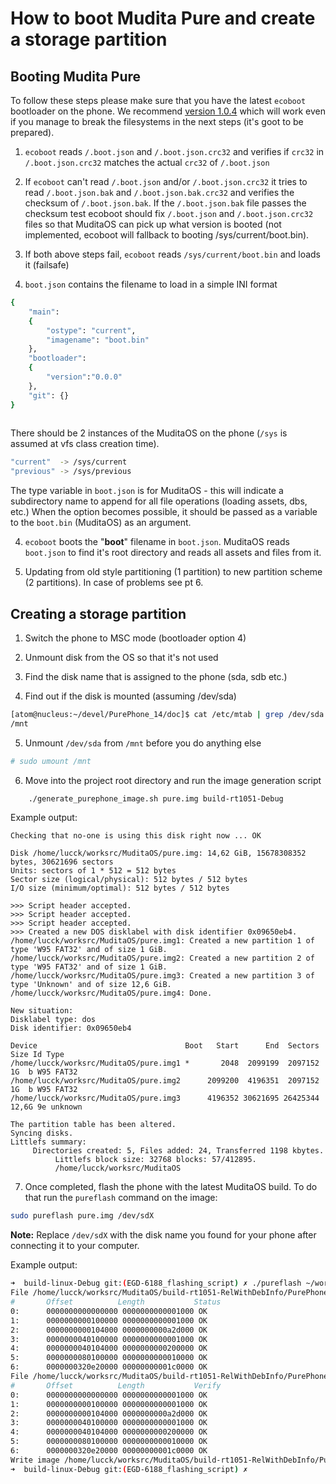 # How to boot Mudita Pure and create a storage partition

## Booting Mudita Pure

To follow these steps please make sure that you have the latest `ecoboot` bootloader on the phone. We recommend [version 1.0.4](https://github.com/mudita/ecoboot/releases/tag/1.0.4) which will work even if you manage to break the filesystems in the next steps (it's goot to be prepared).

1. `ecoboot` reads `/.boot.json` and `/.boot.json.crc32` and verifies if `crc32` in `/.boot.json.crc32` matches the actual `crc32` of `/.boot.json`

2. If `ecoboot` can't read `/.boot.json` and/or `/.boot.json.crc32` it tries to read `/.boot.json.bak` and `/.boot.json.bak.crc32` and verifies the checksum of `/.boot.json.bak`. If the `/.boot.json.bak` file passes the checksum test ecoboot should fix `/.boot.json` and `/.boot.json.crc32` files so that MuditaOS can pick up what version is booted (not implemented, ecoboot will fallback to booting /sys/current/boot.bin).

3. If both above steps fail, `ecoboot` reads `/sys/current/boot.bin` and loads it (failsafe)

4. `boot.json` contains the filename to load in a simple INI format

```bash
{
    "main": 
    {
        "ostype": "current",
        "imagename": "boot.bin"
    },
    "bootloader":
    {
        "version":"0.0.0"
    },
    "git": {}
}
  
```

There should be 2 instances of the MuditaOS on the phone (`/sys` is assumed at vfs class creation time).

```bash  
"current"  -> /sys/current  
"previous" -> /sys/previous  
```

The type variable in `boot.json` is for MuditaOS - this will indicate a subdirectory name to append for all file operations (loading assets, dbs, etc.) When the option becomes possible, it should be passed as a variable to the `boot.bin` (MuditaOS) as an argument.

4. `ecoboot` boots the "**boot**" filename in `boot.json`. MuditaOS reads `boot.json` to find it's root directory and reads all assets and files from it. 
   
5. Updating from old style partitioning (1 partition) to new partition scheme (2 partitions). In case of problems see pt 6.

## Creating a storage partition
 
1. Switch the phone to MSC mode (bootloader option 4)

2. Unmount disk from the OS so that it's not used

3. Find the disk name that is assigned to the phone (sda, sdb etc.)

4. Find out if the disk is mounted (assuming /dev/sda)

```bash
[atom@nucleus:~/devel/PurePhone_14/doc]$ cat /etc/mtab | grep /dev/sda | awk '{print $2}'
/mnt
```

5. Unmount `/dev/sda` from `/mnt` before you do anything else

```bash
# sudo umount /mnt 
```

6. Move into the project root directory and run the image generation script

```bash
    ./generate_purephone_image.sh pure.img build-rt1051-Debug
```
   
   Example output:
```
Checking that no-one is using this disk right now ... OK

Disk /home/lucck/worksrc/MuditaOS/pure.img: 14,62 GiB, 15678308352 bytes, 30621696 sectors
Units: sectors of 1 * 512 = 512 bytes
Sector size (logical/physical): 512 bytes / 512 bytes
I/O size (minimum/optimal): 512 bytes / 512 bytes

>>> Script header accepted.
>>> Script header accepted.
>>> Script header accepted.
>>> Created a new DOS disklabel with disk identifier 0x09650eb4.
/home/lucck/worksrc/MuditaOS/pure.img1: Created a new partition 1 of type 'W95 FAT32' and of size 1 GiB.
/home/lucck/worksrc/MuditaOS/pure.img2: Created a new partition 2 of type 'W95 FAT32' and of size 1 GiB.
/home/lucck/worksrc/MuditaOS/pure.img3: Created a new partition 3 of type 'Unknown' and of size 12,6 GiB.
/home/lucck/worksrc/MuditaOS/pure.img4: Done.

New situation:
Disklabel type: dos
Disk identifier: 0x09650eb4

Device                                 Boot   Start      End  Sectors  Size Id Type
/home/lucck/worksrc/MuditaOS/pure.img1 *       2048  2099199  2097152    1G  b W95 FAT32
/home/lucck/worksrc/MuditaOS/pure.img2      2099200  4196351  2097152    1G  b W95 FAT32
/home/lucck/worksrc/MuditaOS/pure.img3      4196352 30621695 26425344 12,6G 9e unknown

The partition table has been altered.
Syncing disks.
Littlefs summary:
     Directories created: 5, Files added: 24, Transferred 1198 kbytes.
          Littlefs block size: 32768 blocks: 57/412895.
          /home/lucck/worksrc/MuditaOS

```

7. Once completed, flash the phone with the latest MuditaOS build. To do that run the `pureflash` command 
on the image:

```bash
sudo pureflash pure.img /dev/sdX
```

**Note:** Replace `/dev/sdX` with the disk name you found for your phone after connecting it to your computer.

Example output:

```bash
➜  build-linux-Debug git:(EGD-6188_flashing_script) ✗ ./pureflash ~/worksrc/MuditaOS/build-rt1051-RelWithDebInfo/PurePhone.img /dev/sda 
File /home/lucck/worksrc/MuditaOS/build-rt1051-RelWithDebInfo/PurePhone.img copy 7 extents:
#       Offset          Length           Status
0:      0000000000000000 0000000000001000 OK
1:      0000000000100000 0000000000001000 OK
2:      0000000000104000 0000000000a2d000 OK
3:      0000000040100000 0000000000001000 OK
4:      0000000040104000 0000000000200000 OK
5:      0000000080100000 0000000000010000 OK
6:      0000000320e20000 00000000001c0000 OK
File /home/lucck/worksrc/MuditaOS/build-rt1051-RelWithDebInfo/PurePhone.img verify 7 extents:
#       Offset          Length           Verify
0:      0000000000000000 0000000000001000 OK
1:      0000000000100000 0000000000001000 OK
2:      0000000000104000 0000000000a2d000 OK
3:      0000000040100000 0000000000001000 OK
4:      0000000040104000 0000000000200000 OK
5:      0000000080100000 0000000000010000 OK
6:      0000000320e20000 00000000001c0000 OK
Write image /home/lucck/worksrc/MuditaOS/build-rt1051-RelWithDebInfo/PurePhone.img to /dev/sda SUCCESS
➜  build-linux-Debug git:(EGD-6188_flashing_script) ✗ 
```
